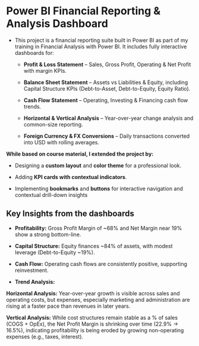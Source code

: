 # Power BI Financial Reporting & Analysis Dashboard

- This project is a financial reporting suite built in Power BI as part of my training in Financial Analysis with Power BI. It includes fully interactive dashboards for:

  - **Profit & Loss Statement** – Sales, Gross Profit, Operating & Net Profit with margin KPIs.

  - **Balance Sheet Statement** – Assets vs Liabilities & Equity, including Capital Structure KPIs (Debt-to-Asset, Debt-to-Equity, Equity Ratio).

  - **Cash Flow Statement** – Operating, Investing & Financing cash flow trends.

  - **Horizontal & Vertical Analysis** – Year-over-year change analysis and common-size reporting.

  - **Foreign Currency & FX Conversions** – Daily transactions converted into USD with rolling averages.




**While based on course material, I extended the project by:**

- Designing a **custom layout** and **color theme** for a professional look.

- Adding **KPI cards with contextual indicators**.

- Implementing **bookmarks** and **buttons** for interactive navigation and contextual drill-down insights

## Key Insights from the dashboards

- **Profitability:** Gross Profit Margin of ~68% and Net Margin near 19% show a strong bottom-line.

- **Capital Structure:** Equity finances ~84% of assets, with modest leverage (Debt-to-Equity ~19%).

- **Cash Flow:** Operating cash flows are consistently positive, supporting reinvestment.

- **Trend Analysis:**

**Horizontal Analysis:** Year-over-year growth is visible across sales and operating costs, but expenses, especially marketing and administration are rising at a faster pace than revenues in later years.

**Vertical Analysis:** While cost structures remain stable as a % of sales (COGS + OpEx), the Net Profit Margin is shrinking over time (22.9% → 16.5%), indicating profitability is being eroded by growing non-operating expenses (e.g., taxes, interest).
